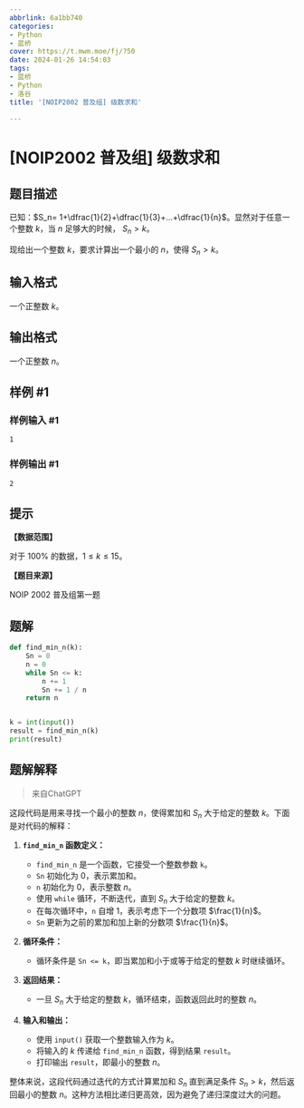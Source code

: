 ```yaml
---
abbrlink: 6a1bb740
categories:
- Python
- 蓝桥
cover: https://t.mwm.moe/fj/?50
date: 2024-01-26 14:54:03
tags:
- 蓝桥
- Python
- 洛谷
title: '[NOIP2002 普及组] 级数求和'

---
```


# [NOIP2002 普及组] 级数求和

## 题目描述

已知：$S_n= 1+\dfrac{1}{2}+\dfrac{1}{3}+…+\dfrac{1}{n}$。显然对于任意一个整数 $k$，当 $n$ 足够大的时候， $S_n>k$。

现给出一个整数 $k$，要求计算出一个最小的 $n$，使得 $S_n>k$。

## 输入格式

一个正整数 $k$。

## 输出格式

一个正整数 $n$。

## 样例 #1

### 样例输入 #1

```
1
```

### 样例输出 #1

```
2
```

## 提示

**【数据范围】**

对于 $100\%$ 的数据，$1\le k \le 15$。

**【题目来源】**

NOIP 2002 普及组第一题

## 题解

```python
def find_min_n(k):
    Sn = 0
    n = 0
    while Sn <= k:
        n += 1
        Sn += 1 / n
    return n


k = int(input())
result = find_min_n(k)
print(result)

```

## 题解解释

> 来自ChatGPT

这段代码是用来寻找一个最小的整数 $n$，使得累加和 $S_n$ 大于给定的整数 $k$。下面是对代码的解释：

1. **`find_min_n` 函数定义：**
   - `find_min_n` 是一个函数，它接受一个整数参数 `k`。
   - `Sn` 初始化为 0，表示累加和。
   - `n` 初始化为 0，表示整数 $n$。
   - 使用 `while` 循环，不断迭代，直到 $S_n$ 大于给定的整数 $k$。
   - 在每次循环中，`n` 自增 1，表示考虑下一个分数项 $\frac{1}{n}$。
   - `Sn` 更新为之前的累加和加上新的分数项 $\frac{1}{n}$。

2. **循环条件：**
   - 循环条件是 `Sn <= k`，即当累加和小于或等于给定的整数 $k$ 时继续循环。

3. **返回结果：**
   - 一旦 $S_n$ 大于给定的整数 $k$，循环结束，函数返回此时的整数 $n$。

4. **输入和输出：**
   - 使用 `input()` 获取一个整数输入作为 $k$。
   - 将输入的 $k$ 传递给 `find_min_n` 函数，得到结果 `result`。
   - 打印输出 `result`，即最小的整数 $n$。

整体来说，这段代码通过迭代的方式计算累加和 $S_n$ 直到满足条件 $S_n > k$，然后返回最小的整数 $n$。这种方法相比递归更高效，因为避免了递归深度过大的问题。
